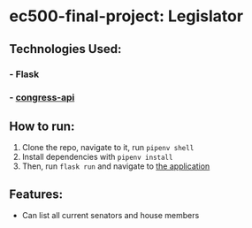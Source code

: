 # ec500-final-project: Legislator

## Technologies Used:
### - Flask
### - [congress-api](https://projects.propublica.org/api-docs/congress-api/)


## How to run:
1) Clone the repo, navigate to it, run `pipenv shell`
2) Install dependencies with `pipenv install`
3) Then, run `flask run` and navigate to [the application](http://127.0.0.1:5000/)

## Features:
- Can list all current senators and house members